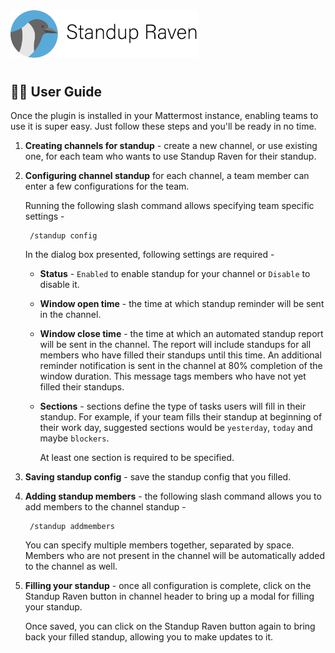 <img src="assets/images/banner.png" width="300px">

#

## 👩‍💼 User Guide

Once the plugin is installed in your Mattermost instance, enabling teams to use it is super easy.
Just follow these steps and you'll be ready in no time.

1. **Creating channels for standup** - create a new channel, or use existing one, for each team who wants to use Standup Raven for their standup.

1. **Configuring channel standup** for each channel, a team member can enter a few configurations for the team.
    
    Running the following slash command allows specifying team specific settings -
    
        /standup config
        
    In the dialog box presented, following settings are required -
    
    * **Status** - `Enabled` to enable standup for your channel or `Disable` to disable it.
    
    * **Window open time** - the time at which standup reminder will be sent in the channel.
    
    * **Window close time** - the time at which an automated standup report will be sent in the channel. The report
    will include standups for all members who have filled their standups until this time.
    An additional reminder notification is sent in the channel at 80% completion of the window duration.
    This message tags members who have not yet filled their standups.
     
    * **Sections** - sections define the type of tasks users will fill in their standup.
    For example, if your team fills their standup at beginning of their work day, suggested sections would be
    `yesterday`, `today` and maybe `blockers`.
        
        At least one section is required to be specified.
        
1. **Saving standup config** - save the standup config that you filled.

1. **Adding standup members** - the following slash command allows you to add members to the channel standup -

        /standup addmembers
        
    You can specify multiple members together, separated by space. Members who are not present in the channel will
    be automatically added to the channel as well.
    
1. **Filling your standup** - once all configuration is complete, click on the Standup Raven button in
    channel header to bring up a modal for filling your standup.
    
    Once saved, you can click on the Standup Raven button again to bring back your filled standup, allowing you
    to make updates to it.
     
